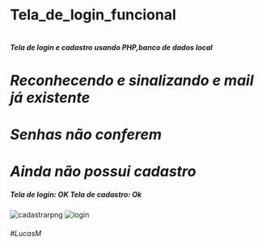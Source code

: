 <h1>Tela_de_login_funcional </h1>

 # <h5><i> Tela de login e cadastro usando PHP,banco de dados local<br> 
 # Reconhecendo e sinalizando e mail já existente<br>
 # Senhas não conferem<br>


 # Ainda não possui cadastro </i>  </h5>


<h5> Tela de login: OK 
  Tela de cadastro: Ok </h5> 

![cadastrarpng](https://user-images.githubusercontent.com/66708305/107311380-03a42280-6a6d-11eb-87c9-655659cc5cbb.png)
![login](https://user-images.githubusercontent.com/66708305/107311384-04d54f80-6a6d-11eb-86e4-cdf73426e077.png)

<h6> #LucasM </h6>
